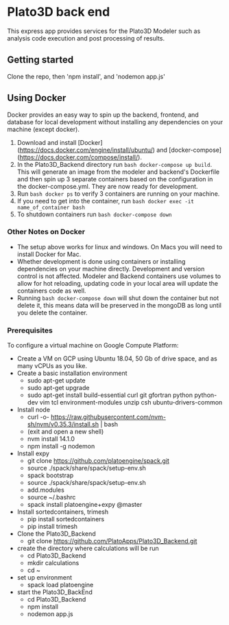 # Plato3D back end

This express app provides services for the Plato3D Modeler such as analysis code execution and post processing of results.

## Getting started

Clone the repo, then 'npm install', and 'nodemon app.js'

## Using Docker

Docker provides an easy way to spin up the backend, frontend, and database for local development
without installing any dependencies on your machine (except docker). 

1. Download and install [Docker] (https://docs.docker.com/engine/install/ubuntu/) and [docker-compose] (https://docs.docker.com/compose/install/).
2. In the Plato3D_Backend directory run ```bash docker-compose up build```. This will generate an
image from the modeler and backend's Dockerfile and then spin up 3 separate containers based on 
the configuration in the docker-compose.yml. They are now ready for development.
3. Run ```bash docker ps``` to verify 3 containers are running on your machine.
4. If you need to get into the container, run ```bash docker exec -it name_of_container bash```
5. To shutdown containers run ```bash docker-compose down```

### Other Notes on Docker
* The setup above works for linux and windows. On Macs you will need to install Docker for Mac.
* Whether development is done using containers or installing dependencies on your machine directly.
Development and version control is not affected. Modeler and Backend containers use volumes to allow
for hot reloading, updating code in your local area will update the containers code as well.
* Running ```bash docker-compose down``` will shut down the container but not delete it, this means data will be preserved in the mongoDB as long until you delete the container.

### Prerequisites

To configure a virtual machine on Google Compute Platform:

* Create a VM on GCP using Ubuntu 18.04, 50 Gb of drive space, and as many vCPUs as you like.
* Create a basic installation environment
  * sudo apt-get update
  * sudo apt-get upgrade
  * sudo apt-get install build-essential curl git gfortran python python-dev vim tcl environment-modules unzip csh ubuntu-drivers-common
* Install node
  * curl -o- https://raw.githubusercontent.com/nvm-sh/nvm/v0.35.3/install.sh | bash
  * (exit and open a new shell)
  * nvm install 14.1.0
  * npm install -g nodemon
* Install expy
  * git clone https://github.com/platoengine/spack.git
  * source ./spack/share/spack/setup-env.sh
  * spack bootstrap
  * source ./spack/share/spack/setup-env.sh
  * add.modules
  * source ~/.bashrc
  * spack install platoengine+expy @master
* Install sortedcontainers, trimesh
  * pip install sortedcontainers
  * pip install trimesh
* Clone the Plato3D_Backend
  * git clone https://github.com/PlatoApps/Plato3D_Backend.git
* create the directory where calculations will be run
  * cd Plato3D_Backend
  * mkdir calculations
  * cd ~
* set up environment
  * spack load platoengine
* start the Plato3D_BackEnd
  * cd Plato3D_Backend
  * npm install
  * nodemon app.js
